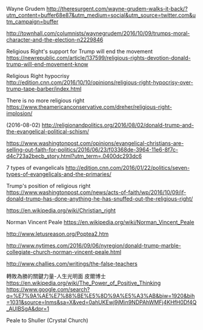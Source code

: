 Wayne Grudem
http://theresurgent.com/wayne-grudem-walks-it-back/?utm_content=buffer68e87&utm_medium=social&utm_source=twitter.com&utm_campaign=buffer

http://townhall.com/columnists/waynegrudem/2016/10/09/trumps-moral-character-and-the-election-n2229846

Religious Right's support for Trump will end the movement
https://newrepublic.com/article/137599/religious-rights-devotion-donald-trump-will-end-movement-know

Religious Right hypocrisy
http://edition.cnn.com/2016/10/10/opinions/religious-right-hypocrisy-over-trump-tape-barber/index.html

There is no more religious right
https://www.theamericanconservative.com/dreher/religious-right-implosion/

(2016-08-02)
http://religionandpolitics.org/2016/08/02/donald-trump-and-the-evangelical-political-schism/ 

https://www.washingtonpost.com/opinions/evangelical-christians-are-selling-out-faith-for-politics/2016/06/23/f03368de-3964-11e6-8f7c-d4c723a2becb_story.html?utm_term=.0400dc293dc6

7 types of evangelicals
http://edition.cnn.com/2016/01/22/politics/seven-types-of-evangelicals-and-the-primaries/

Trump's position of religious right
https://www.washingtonpost.com/news/acts-of-faith/wp/2016/10/09/if-donald-trump-has-done-anything-he-has-snuffed-out-the-religious-right/

https://en.wikipedia.org/wiki/Christian_right

Norman Vincent Peale
https://en.wikipedia.org/wiki/Norman_Vincent_Peale

http://www.letusreason.org/Poptea2.htm

http://www.nytimes.com/2016/09/06/nyregion/donald-trump-marble-collegiate-church-norman-vincent-peale.html

http://www.challies.com/writings/the-false-teachers

轉敗為勝的關鍵力量-人生光明面 皮爾博士
https://en.wikipedia.org/wiki/The_Power_of_Positive_Thinking
https://www.google.com/search?q=%E7%9A%AE%E7%88%BE%E5%8D%9A%E5%A3%AB&biw=1920&bih=1031&source=lnms&sa=X&ved=0ahUKEwj9jMin9NDPAhWMFj4KHfH0Df4Q_AUIBSgA&dpr=1

Peale to Shuller (Crystal Church)
